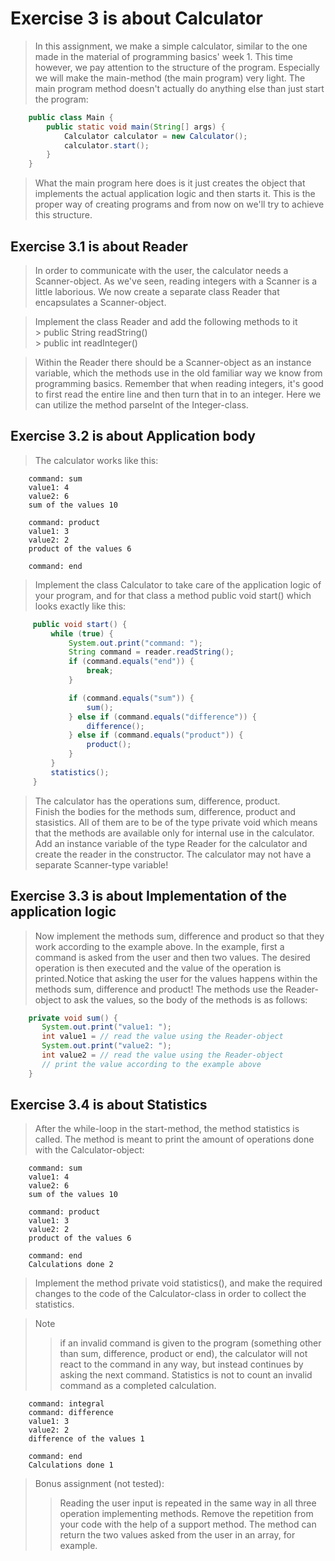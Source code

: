 # Exercise 3 is about Calculator

> In this assignment, we make a simple calculator, similar to the one made in the material of programming basics' week 1. This time however, we pay attention to the structure of the program. Especially we will make the main-method (the main program) very light. The main program method doesn't actually do anything else than just start the program:
```java
    public class Main {
        public static void main(String[] args) {
            Calculator calculator = new Calculator();
            calculator.start();
        }
    }
```       
> What the main program here does is it just creates the object that implements the actual application logic and then starts it. This is the proper way of creating programs and from now on we'll try to achieve this structure.

## Exercise 3.1 is about Reader
> In order to communicate with the user, the calculator needs a Scanner-object. As we've seen, reading integers with a Scanner is a little laborious. We now create a separate class Reader that encapsulates a Scanner-object.

> Implement the class Reader and add the following methods to it   
    > public String readString()   
    > public int readInteger()   

> Within the Reader there should be a Scanner-object as an instance variable, which the methods use in the old familiar way we know from programming basics. Remember that when reading integers, it's good to first read the entire line and then turn that in to an integer. Here we can utilize the method parseInt of the Integer-class.

## Exercise 3.2 is about Application body
> The calculator works like this:
```
    command: sum
    value1: 4
    value2: 6
    sum of the values 10

    command: product
    value1: 3
    value2: 2
    product of the values 6

    command: end
```
> Implement the class Calculator to take care of the application logic of your program, and for that class a method public void start() which looks exactly like this:
```java   
     public void start() {
         while (true) {
             System.out.print("command: ");
             String command = reader.readString();
             if (command.equals("end")) {
                 break;
             }

             if (command.equals("sum")) {
                 sum();
             } else if (command.equals("difference")) {
                 difference();
             } else if (command.equals("product")) {
                 product();
             }
         }
         statistics();
     }
```
> The calculator has the operations sum, difference, product.   
> Finish the bodies for the methods sum, difference, product and stasistics. All of them are to be of the type private void which means that the methods are available only for internal use in the calculator.   
> Add an instance variable of the type Reader for the calculator and create the reader in the constructor. The calculator may not have a separate Scanner-type variable!

## Exercise 3.3 is about Implementation of the application logic
> Now implement the methods sum, difference and product so that they work according to the example above. In the example, first a command is asked from the user and then two values. The desired operation is then executed and the value of the operation is printed.Notice that asking the user for the values happens within the methods sum, difference and product! The methods use the Reader-object to ask the values, so the body of the methods is as follows:
```java    
    private void sum() {
       System.out.print("value1: ");
       int value1 = // read the value using the Reader-object
       System.out.print("value2: ");
       int value2 = // read the value using the Reader-object
       // print the value according to the example above
    }
```        
## Exercise 3.4 is about Statistics
> After the while-loop in the start-method, the method statistics is called. The method is meant to print the amount of operations done with the Calculator-object:
```
    command: sum
    value1: 4
    value2: 6
    sum of the values 10

    command: product
    value1: 3
    value2: 2
    product of the values 6

    command: end
    Calculations done 2
```
> Implement the method private void statistics(), and make the required changes to the code of the Calculator-class in order to collect the statistics.   

> Note   
>   > if an invalid command is given to the program (something other than sum, difference, product or end), the calculator will not react to the command in any way, but instead continues by asking the next command. Statistics is not to count an invalid command as a completed calculation.
```
    command: integral
    command: difference
    value1: 3
    value2: 2
    difference of the values 1

    command: end
    Calculations done 1
```
> Bonus assignment (not tested):    
>   > Reading the user input is repeated in the same way in all three operation implementing methods. Remove the repetition from your code with the help of a support method. The method can return the two values asked from the user in an array, for example.
